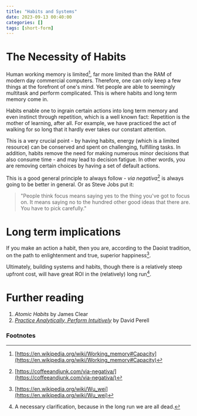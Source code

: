 ```yaml
---
title: "Habits and Systems"
date: 2023-09-13 00:40:00
categories: []
tags: [short-form]
---
```


# The Necessity of Habits

Human working memory is limited[^fn-nth-1], far more limited than the RAM of modern day commercial computers. Therefore, one can only keep a few things at the forefront of one's mind. Yet people are able to seemingly multitask and perform complicated. This is where habits and long term memory come in.

Habits enable one to ingrain certain actions into long term memory and even instinct through repetition, which is a well known fact: Repetition is the mother of learning, after all. For example, we have practiced the act of walking for so long that it hardly ever takes our constant attention.

This is a very crucial point - by having habits, energy (which is a limited resource) can be conserved and spent on challenging, fulfilling tasks. In addition, habits remove the need for making numerous minor decisions that also consume time - and may lead to decision fatigue. In other words, you are removing certain choices by having a set of default actions.

This is a good general principle to always follow - *via negativa*[^fn-nth-2] is always going to be better in general. Or as Steve Jobs put it:

> "People think focus means saying yes to the thing you've got to focus on.  It means saying no to the hundred other good ideas that there are. You have to pick carefully."

# Long term implications

If you make an action a habit, then you are, according to the Daoist tradition, on the path to enlightenment and true, superior happiness[^fn-nth-3].

Ultimately, building systems and habits, though there is a relatively steep upfront cost, will have great ROI in the (relatively) long run[^fn-nth-4].

# Further reading
1. *Atomic Habits* by James Clear
2. [*Practice Analytically, Perform Intuitively*](https://perell.com/essay/practice-analytically-perform-intuitively/) by David Perell


### Footnotes

[^fn-nth-1]: [https://en.wikipedia.org/wiki/Working_memory#Capacity](https://en.wikipedia.org/wiki/Working_memory#Capacity)
[^fn-nth-2]: [https://coffeeandjunk.com/via-negativa/](https://coffeeandjunk.com/via-negativa/)
[^fn-nth-3]: [https://en.wikipedia.org/wiki/Wu_wei](https://en.wikipedia.org/wiki/Wu_wei)
[^fn-nth-4]: A necessary clarification, because in the long run we are all dead.